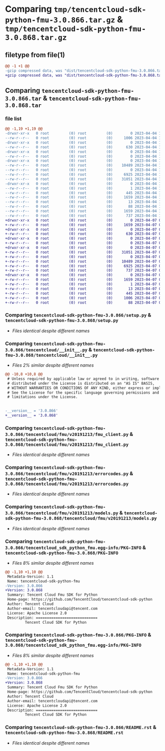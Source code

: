 # Comparing `tmp/tencentcloud-sdk-python-fmu-3.0.866.tar.gz` & `tmp/tencentcloud-sdk-python-fmu-3.0.868.tar.gz`

## filetype from file(1)

```diff
@@ -1 +1 @@
-gzip compressed data, was "dist/tencentcloud-sdk-python-fmu-3.0.866.tar", last modified: Tue Apr  4 16:55:54 2023, max compression
+gzip compressed data, was "dist/tencentcloud-sdk-python-fmu-3.0.868.tar", last modified: Fri Apr  7 00:39:11 2023, max compression
```

## Comparing `tencentcloud-sdk-python-fmu-3.0.866.tar` & `tencentcloud-sdk-python-fmu-3.0.868.tar`

### file list

```diff
@@ -1,19 +1,19 @@
-drwxr-xr-x   0 root         (0) root         (0)        0 2023-04-04 16:55:54.000000 tencentcloud-sdk-python-fmu-3.0.866/
--rw-r--r--   0 root         (0) root         (0)     1006 2023-04-04 16:55:54.000000 tencentcloud-sdk-python-fmu-3.0.866/setup.py
-drwxr-xr-x   0 root         (0) root         (0)        0 2023-04-04 16:55:54.000000 tencentcloud-sdk-python-fmu-3.0.866/tencentcloud/
--rw-r--r--   0 root         (0) root         (0)      630 2023-04-04 16:55:54.000000 tencentcloud-sdk-python-fmu-3.0.866/tencentcloud/__init__.py
-drwxr-xr-x   0 root         (0) root         (0)        0 2023-04-04 16:55:54.000000 tencentcloud-sdk-python-fmu-3.0.866/tencentcloud/fmu/
--rw-r--r--   0 root         (0) root         (0)        0 2023-04-04 16:55:54.000000 tencentcloud-sdk-python-fmu-3.0.866/tencentcloud/fmu/__init__.py
-drwxr-xr-x   0 root         (0) root         (0)        0 2023-04-04 16:55:54.000000 tencentcloud-sdk-python-fmu-3.0.866/tencentcloud/fmu/v20191213/
--rw-r--r--   0 root         (0) root         (0)    10489 2023-04-04 16:55:54.000000 tencentcloud-sdk-python-fmu-3.0.866/tencentcloud/fmu/v20191213/fmu_client.py
--rw-r--r--   0 root         (0) root         (0)        0 2023-04-04 16:55:54.000000 tencentcloud-sdk-python-fmu-3.0.866/tencentcloud/fmu/v20191213/__init__.py
--rw-r--r--   0 root         (0) root         (0)     6925 2023-04-04 16:55:54.000000 tencentcloud-sdk-python-fmu-3.0.866/tencentcloud/fmu/v20191213/errorcodes.py
--rw-r--r--   0 root         (0) root         (0)    31051 2023-04-04 16:55:54.000000 tencentcloud-sdk-python-fmu-3.0.866/tencentcloud/fmu/v20191213/models.py
-drwxr-xr-x   0 root         (0) root         (0)        0 2023-04-04 16:55:54.000000 tencentcloud-sdk-python-fmu-3.0.866/tencentcloud_sdk_python_fmu.egg-info/
--rw-r--r--   0 root         (0) root         (0)        1 2023-04-04 16:55:54.000000 tencentcloud-sdk-python-fmu-3.0.866/tencentcloud_sdk_python_fmu.egg-info/dependency_links.txt
--rw-r--r--   0 root         (0) root         (0)      445 2023-04-04 16:55:54.000000 tencentcloud-sdk-python-fmu-3.0.866/tencentcloud_sdk_python_fmu.egg-info/SOURCES.txt
--rw-r--r--   0 root         (0) root         (0)     1659 2023-04-04 16:55:54.000000 tencentcloud-sdk-python-fmu-3.0.866/tencentcloud_sdk_python_fmu.egg-info/PKG-INFO
--rw-r--r--   0 root         (0) root         (0)       13 2023-04-04 16:55:54.000000 tencentcloud-sdk-python-fmu-3.0.866/tencentcloud_sdk_python_fmu.egg-info/top_level.txt
--rw-r--r--   0 root         (0) root         (0)       88 2023-04-04 16:55:54.000000 tencentcloud-sdk-python-fmu-3.0.866/setup.cfg
--rw-r--r--   0 root         (0) root         (0)     1659 2023-04-04 16:55:54.000000 tencentcloud-sdk-python-fmu-3.0.866/PKG-INFO
--rw-r--r--   0 root         (0) root         (0)      737 2023-04-04 16:55:54.000000 tencentcloud-sdk-python-fmu-3.0.866/README.rst
+drwxr-xr-x   0 root         (0) root         (0)        0 2023-04-07 00:39:11.000000 tencentcloud-sdk-python-fmu-3.0.868/
+-rw-r--r--   0 root         (0) root         (0)     1659 2023-04-07 00:39:11.000000 tencentcloud-sdk-python-fmu-3.0.868/PKG-INFO
+drwxr-xr-x   0 root         (0) root         (0)        0 2023-04-07 00:39:11.000000 tencentcloud-sdk-python-fmu-3.0.868/tencentcloud/
+-rw-r--r--   0 root         (0) root         (0)      630 2023-04-07 00:39:11.000000 tencentcloud-sdk-python-fmu-3.0.868/tencentcloud/__init__.py
+drwxr-xr-x   0 root         (0) root         (0)        0 2023-04-07 00:39:11.000000 tencentcloud-sdk-python-fmu-3.0.868/tencentcloud/fmu/
+-rw-r--r--   0 root         (0) root         (0)        0 2023-04-07 00:39:11.000000 tencentcloud-sdk-python-fmu-3.0.868/tencentcloud/fmu/__init__.py
+drwxr-xr-x   0 root         (0) root         (0)        0 2023-04-07 00:39:11.000000 tencentcloud-sdk-python-fmu-3.0.868/tencentcloud/fmu/v20191213/
+-rw-r--r--   0 root         (0) root         (0)    31051 2023-04-07 00:39:11.000000 tencentcloud-sdk-python-fmu-3.0.868/tencentcloud/fmu/v20191213/models.py
+-rw-r--r--   0 root         (0) root         (0)        0 2023-04-07 00:39:11.000000 tencentcloud-sdk-python-fmu-3.0.868/tencentcloud/fmu/v20191213/__init__.py
+-rw-r--r--   0 root         (0) root         (0)    10489 2023-04-07 00:39:11.000000 tencentcloud-sdk-python-fmu-3.0.868/tencentcloud/fmu/v20191213/fmu_client.py
+-rw-r--r--   0 root         (0) root         (0)     6925 2023-04-07 00:39:11.000000 tencentcloud-sdk-python-fmu-3.0.868/tencentcloud/fmu/v20191213/errorcodes.py
+-rw-r--r--   0 root         (0) root         (0)      737 2023-04-07 00:39:11.000000 tencentcloud-sdk-python-fmu-3.0.868/README.rst
+drwxr-xr-x   0 root         (0) root         (0)        0 2023-04-07 00:39:11.000000 tencentcloud-sdk-python-fmu-3.0.868/tencentcloud_sdk_python_fmu.egg-info/
+-rw-r--r--   0 root         (0) root         (0)     1659 2023-04-07 00:39:11.000000 tencentcloud-sdk-python-fmu-3.0.868/tencentcloud_sdk_python_fmu.egg-info/PKG-INFO
+-rw-r--r--   0 root         (0) root         (0)        1 2023-04-07 00:39:11.000000 tencentcloud-sdk-python-fmu-3.0.868/tencentcloud_sdk_python_fmu.egg-info/dependency_links.txt
+-rw-r--r--   0 root         (0) root         (0)       13 2023-04-07 00:39:11.000000 tencentcloud-sdk-python-fmu-3.0.868/tencentcloud_sdk_python_fmu.egg-info/top_level.txt
+-rw-r--r--   0 root         (0) root         (0)      445 2023-04-07 00:39:11.000000 tencentcloud-sdk-python-fmu-3.0.868/tencentcloud_sdk_python_fmu.egg-info/SOURCES.txt
+-rw-r--r--   0 root         (0) root         (0)     1006 2023-04-07 00:39:11.000000 tencentcloud-sdk-python-fmu-3.0.868/setup.py
+-rw-r--r--   0 root         (0) root         (0)       88 2023-04-07 00:39:11.000000 tencentcloud-sdk-python-fmu-3.0.868/setup.cfg
```

### Comparing `tencentcloud-sdk-python-fmu-3.0.866/setup.py` & `tencentcloud-sdk-python-fmu-3.0.868/setup.py`

 * *Files identical despite different names*

### Comparing `tencentcloud-sdk-python-fmu-3.0.866/tencentcloud/__init__.py` & `tencentcloud-sdk-python-fmu-3.0.868/tencentcloud/__init__.py`

 * *Files 2% similar despite different names*

```diff
@@ -10,8 +10,8 @@
 # Unless required by applicable law or agreed to in writing, software
 # distributed under the License is distributed on an "AS IS" BASIS,
 # WITHOUT WARRANTIES OR CONDITIONS OF ANY KIND, either express or implied.
 # See the License for the specific language governing permissions and
 # limitations under the License.
 
 
-__version__ = '3.0.866'
+__version__ = '3.0.868'
```

### Comparing `tencentcloud-sdk-python-fmu-3.0.866/tencentcloud/fmu/v20191213/fmu_client.py` & `tencentcloud-sdk-python-fmu-3.0.868/tencentcloud/fmu/v20191213/fmu_client.py`

 * *Files identical despite different names*

### Comparing `tencentcloud-sdk-python-fmu-3.0.866/tencentcloud/fmu/v20191213/errorcodes.py` & `tencentcloud-sdk-python-fmu-3.0.868/tencentcloud/fmu/v20191213/errorcodes.py`

 * *Files identical despite different names*

### Comparing `tencentcloud-sdk-python-fmu-3.0.866/tencentcloud/fmu/v20191213/models.py` & `tencentcloud-sdk-python-fmu-3.0.868/tencentcloud/fmu/v20191213/models.py`

 * *Files identical despite different names*

### Comparing `tencentcloud-sdk-python-fmu-3.0.866/tencentcloud_sdk_python_fmu.egg-info/PKG-INFO` & `tencentcloud-sdk-python-fmu-3.0.868/PKG-INFO`

 * *Files 8% similar despite different names*

```diff
@@ -1,10 +1,10 @@
 Metadata-Version: 1.1
 Name: tencentcloud-sdk-python-fmu
-Version: 3.0.866
+Version: 3.0.868
 Summary: Tencent Cloud Fmu SDK for Python
 Home-page: https://github.com/TencentCloud/tencentcloud-sdk-python
 Author: Tencent Cloud
 Author-email: tencentcloudapi@tencent.com
 License: Apache License 2.0
 Description: ============================
         Tencent Cloud SDK for Python
```

### Comparing `tencentcloud-sdk-python-fmu-3.0.866/PKG-INFO` & `tencentcloud-sdk-python-fmu-3.0.868/tencentcloud_sdk_python_fmu.egg-info/PKG-INFO`

 * *Files 8% similar despite different names*

```diff
@@ -1,10 +1,10 @@
 Metadata-Version: 1.1
 Name: tencentcloud-sdk-python-fmu
-Version: 3.0.866
+Version: 3.0.868
 Summary: Tencent Cloud Fmu SDK for Python
 Home-page: https://github.com/TencentCloud/tencentcloud-sdk-python
 Author: Tencent Cloud
 Author-email: tencentcloudapi@tencent.com
 License: Apache License 2.0
 Description: ============================
         Tencent Cloud SDK for Python
```

### Comparing `tencentcloud-sdk-python-fmu-3.0.866/README.rst` & `tencentcloud-sdk-python-fmu-3.0.868/README.rst`

 * *Files identical despite different names*

